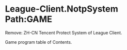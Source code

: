 # League-Client.NotpSystem Path:GAME
Remove: ZH-CN Tencent Protect System of League Client.

Game program table of Contents.


